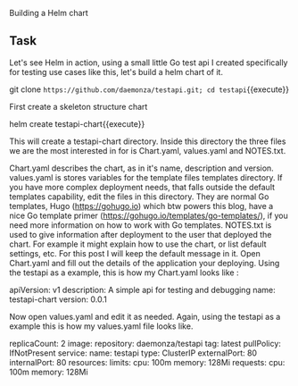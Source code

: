 Building a Helm chart

## Task

Let's see Helm in action, using a small little Go test api I created specifically for testing use cases like this, let's build a helm chart of it.



git clone `https://github.com/daemonza/testapi.git; cd testapi`{{execute}}


First create a skeleton structure chart


helm create testapi-chart{{execute}}

This will create a testapi-chart directory. Inside this directory the three files we are the most interested in for is Chart.yaml, values.yaml and NOTES.txt.

Chart.yaml describes the chart, as in it's name, description and version.
values.yaml is stores variables for the template files templates directory. If you have more complex deployment needs, that falls outside the default templates capability, edit the files in this directory. They are normal Go templates, Hugo (https://gohugo.io) which btw powers this blog, have a nice Go template primer (https://gohugo.io/templates/go-templates/), if you need more information on how to work with Go templates.
NOTES.txt is used to give information after deployment to the user that deployed the chart. For example it might explain how to use the chart, or list default settings, etc. For this post I will keep the default message in it.
Open Chart.yaml and fill out the details of the application your deploying. Using the testapi as a example, this is how my Chart.yaml looks like :

apiVersion: v1
description: A simple api for testing and debugging
name: testapi-chart
version: 0.0.1

Now open values.yaml and edit it as needed. Again, using the testapi as a example this is how my values.yaml file looks like.

 replicaCount: 2
image:
  repository: daemonza/testapi
  tag: latest
  pullPolicy: IfNotPresent
service:
  name: testapi
  type: ClusterIP
  externalPort: 80
  internalPort: 80
resources:
  limits:
    cpu: 100m
    memory: 128Mi
  requests:
    cpu: 100m
    memory: 128Mi
